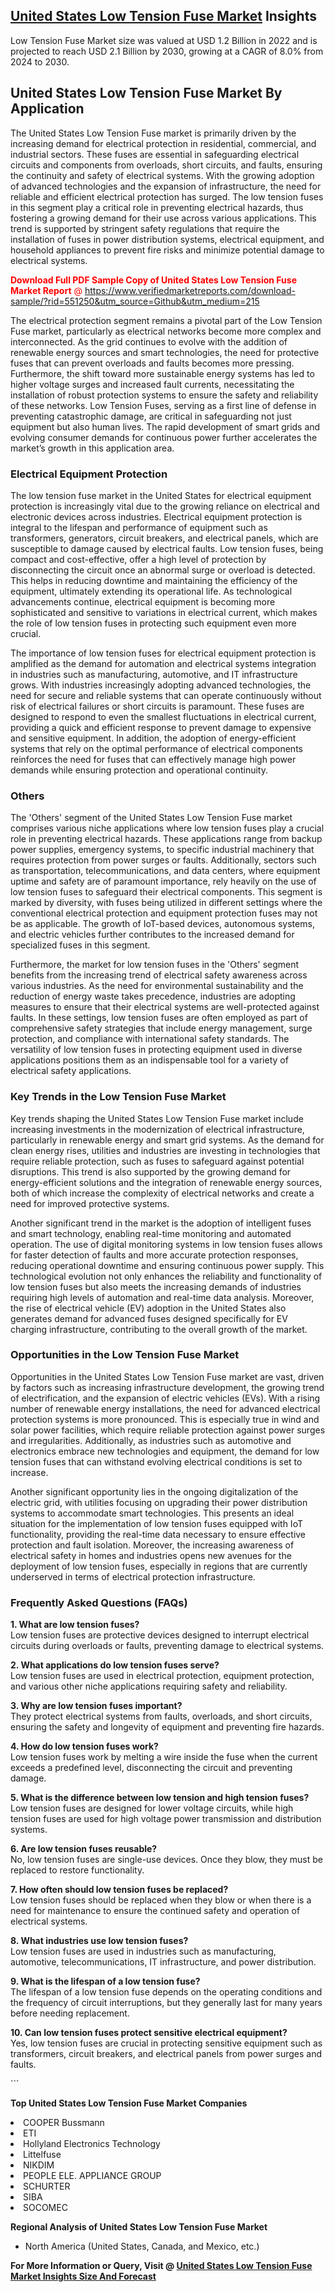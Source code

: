 <h2><a href="https://www.verifiedmarketreports.com/download-sample/?rid=551250&amp;utm_source=Github&amp;utm_medium=215" target="_blank">United States Low Tension Fuse Market</a> Insights</h2><p>Low Tension Fuse Market size was valued at USD 1.2 Billion in 2022 and is projected to reach USD 2.1 Billion by 2030, growing at a CAGR of 8.0% from 2024 to 2030.</p><p> <h2>United States Low Tension Fuse Market By Application</h2> <p>The United States Low Tension Fuse market is primarily driven by the increasing demand for electrical protection in residential, commercial, and industrial sectors. These fuses are essential in safeguarding electrical circuits and components from overloads, short circuits, and faults, ensuring the continuity and safety of electrical systems. With the growing adoption of advanced technologies and the expansion of infrastructure, the need for reliable and efficient electrical protection has surged. The low tension fuses in this segment play a critical role in preventing electrical hazards, thus fostering a growing demand for their use across various applications. This trend is supported by stringent safety regulations that require the installation of fuses in power distribution systems, electrical equipment, and household appliances to prevent fire risks and minimize potential damage to electrical systems. <p><span class=""><span style="color: #ff0000;"><strong>Download Full PDF Sample Copy of United States Low Tension Fuse Market Report</strong> @ </span><a href="https://www.verifiedmarketreports.com/download-sample/?rid=551250&amp;utm_source=Github&amp;utm_medium=215" target="_blank">https://www.verifiedmarketreports.com/download-sample/?rid=551250&amp;utm_source=Github&amp;utm_medium=215</a></span></p> <p>The electrical protection segment remains a pivotal part of the Low Tension Fuse market, particularly as electrical networks become more complex and interconnected. As the grid continues to evolve with the addition of renewable energy sources and smart technologies, the need for protective fuses that can prevent overloads and faults becomes more pressing. Furthermore, the shift toward more sustainable energy systems has led to higher voltage surges and increased fault currents, necessitating the installation of robust protection systems to ensure the safety and reliability of these networks. Low Tension Fuses, serving as a first line of defense in preventing catastrophic damage, are critical in safeguarding not just equipment but also human lives. The rapid development of smart grids and evolving consumer demands for continuous power further accelerates the market’s growth in this application area.</p> <h3>Electrical Equipment Protection</h3> <p>The low tension fuse market in the United States for electrical equipment protection is increasingly vital due to the growing reliance on electrical and electronic devices across industries. Electrical equipment protection is integral to the lifespan and performance of equipment such as transformers, generators, circuit breakers, and electrical panels, which are susceptible to damage caused by electrical faults. Low tension fuses, being compact and cost-effective, offer a high level of protection by disconnecting the circuit once an abnormal surge or overload is detected. This helps in reducing downtime and maintaining the efficiency of the equipment, ultimately extending its operational life. As technological advancements continue, electrical equipment is becoming more sophisticated and sensitive to variations in electrical current, which makes the role of low tension fuses in protecting such equipment even more crucial. <p>The importance of low tension fuses for electrical equipment protection is amplified as the demand for automation and electrical systems integration in industries such as manufacturing, automotive, and IT infrastructure grows. With industries increasingly adopting advanced technologies, the need for secure and reliable systems that can operate continuously without risk of electrical failures or short circuits is paramount. These fuses are designed to respond to even the smallest fluctuations in electrical current, providing a quick and efficient response to prevent damage to expensive and sensitive equipment. In addition, the adoption of energy-efficient systems that rely on the optimal performance of electrical components reinforces the need for fuses that can effectively manage high power demands while ensuring protection and operational continuity.</p> <h3>Others</h3> <p>The 'Others' segment of the United States Low Tension Fuse market comprises various niche applications where low tension fuses play a crucial role in preventing electrical hazards. These applications range from backup power supplies, emergency systems, to specific industrial machinery that requires protection from power surges or faults. Additionally, sectors such as transportation, telecommunications, and data centers, where equipment uptime and safety are of paramount importance, rely heavily on the use of low tension fuses to safeguard their electrical components. This segment is marked by diversity, with fuses being utilized in different settings where the conventional electrical protection and equipment protection fuses may not be as applicable. The growth of IoT-based devices, autonomous systems, and electric vehicles further contributes to the increased demand for specialized fuses in this segment. <p>Furthermore, the market for low tension fuses in the 'Others' segment benefits from the increasing trend of electrical safety awareness across various industries. As the need for environmental sustainability and the reduction of energy waste takes precedence, industries are adopting measures to ensure that their electrical systems are well-protected against faults. In these settings, low tension fuses are often employed as part of comprehensive safety strategies that include energy management, surge protection, and compliance with international safety standards. The versatility of low tension fuses in protecting equipment used in diverse applications positions them as an indispensable tool for a variety of electrical safety applications.</p> <h3>Key Trends in the Low Tension Fuse Market</h3> <p>Key trends shaping the United States Low Tension Fuse market include increasing investments in the modernization of electrical infrastructure, particularly in renewable energy and smart grid systems. As the demand for clean energy rises, utilities and industries are investing in technologies that require reliable protection, such as fuses to safeguard against potential disruptions. This trend is also supported by the growing demand for energy-efficient solutions and the integration of renewable energy sources, both of which increase the complexity of electrical networks and create a need for improved protective systems.</p> <p>Another significant trend in the market is the adoption of intelligent fuses and smart technology, enabling real-time monitoring and automated operation. The use of digital monitoring systems in low tension fuses allows for faster detection of faults and more accurate protection responses, reducing operational downtime and ensuring continuous power supply. This technological evolution not only enhances the reliability and functionality of low tension fuses but also meets the increasing demands of industries requiring high levels of automation and real-time data analysis. Moreover, the rise of electrical vehicle (EV) adoption in the United States also generates demand for advanced fuses designed specifically for EV charging infrastructure, contributing to the overall growth of the market.</p> <h3>Opportunities in the Low Tension Fuse Market</h3> <p>Opportunities in the United States Low Tension Fuse market are vast, driven by factors such as increasing infrastructure development, the growing trend of electrification, and the expansion of electric vehicles (EVs). With a rising number of renewable energy installations, the need for advanced electrical protection systems is more pronounced. This is especially true in wind and solar power facilities, which require reliable protection against power surges and irregularities. Additionally, as industries such as automotive and electronics embrace new technologies and equipment, the demand for low tension fuses that can withstand evolving electrical conditions is set to increase.</p> <p>Another significant opportunity lies in the ongoing digitalization of the electric grid, with utilities focusing on upgrading their power distribution systems to accommodate smart technologies. This presents an ideal situation for the implementation of low tension fuses equipped with IoT functionality, providing the real-time data necessary to ensure effective protection and fault isolation. Moreover, the increasing awareness of electrical safety in homes and industries opens new avenues for the deployment of low tension fuses, especially in regions that are currently underserved in terms of electrical protection infrastructure.</p> <h3>Frequently Asked Questions (FAQs)</h3> <p><strong>1. What are low tension fuses?</strong><br>Low tension fuses are protective devices designed to interrupt electrical circuits during overloads or faults, preventing damage to electrical systems.</p> <p><strong>2. What applications do low tension fuses serve?</strong><br>Low tension fuses are used in electrical protection, equipment protection, and various other niche applications requiring safety and reliability.</p> <p><strong>3. Why are low tension fuses important?</strong><br>They protect electrical systems from faults, overloads, and short circuits, ensuring the safety and longevity of equipment and preventing fire hazards.</p> <p><strong>4. How do low tension fuses work?</strong><br>Low tension fuses work by melting a wire inside the fuse when the current exceeds a predefined level, disconnecting the circuit and preventing damage.</p> <p><strong>5. What is the difference between low tension and high tension fuses?</strong><br>Low tension fuses are designed for lower voltage circuits, while high tension fuses are used for high voltage power transmission and distribution systems.</p> <p><strong>6. Are low tension fuses reusable?</strong><br>No, low tension fuses are single-use devices. Once they blow, they must be replaced to restore functionality.</p> <p><strong>7. How often should low tension fuses be replaced?</strong><br>Low tension fuses should be replaced when they blow or when there is a need for maintenance to ensure the continued safety and operation of electrical systems.</p> <p><strong>8. What industries use low tension fuses?</strong><br>Low tension fuses are used in industries such as manufacturing, automotive, telecommunications, IT infrastructure, and power distribution.</p> <p><strong>9. What is the lifespan of a low tension fuse?</strong><br>The lifespan of a low tension fuse depends on the operating conditions and the frequency of circuit interruptions, but they generally last for many years before needing replacement.</p> <p><strong>10. Can low tension fuses protect sensitive electrical equipment?</strong><br>Yes, low tension fuses are crucial in protecting sensitive equipment such as transformers, circuit breakers, and electrical panels from power surges and faults.</p> ```</p><p><strong>Top United States Low Tension Fuse Market Companies</strong></p><div data-test-id=""><p><li>COOPER Bussmann</li><li> ETI</li><li> Hollyland Electronics Technology</li><li> Littelfuse</li><li> NIKDIM</li><li> PEOPLE ELE. APPLIANCE GROUP</li><li> SCHURTER</li><li> SIBA</li><li> SOCOMEC</li></p><div><strong>Regional Analysis of&nbsp;United States Low Tension Fuse Market</strong></div><ul><li dir="ltr"><p dir="ltr">North America&nbsp;(United States, Canada, and Mexico, etc.)</p></li></ul><p><strong>For More Information or Query, Visit @&nbsp;</strong><strong><a href="https://www.verifiedmarketreports.com/product/low-tension-fuse-market-size-and-forecast/?utm_source=Github&amp;utm_medium=215" target="_blank">United States Low Tension Fuse Market Insights Size And Forecast</a></strong></p></div>
